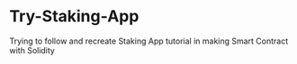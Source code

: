 # Try-Staking-App
 Trying to follow and recreate Staking App tutorial in making Smart Contract with Solidity
